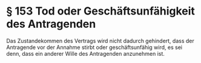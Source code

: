 # § 153 Tod oder Geschäftsunfähigkeit des Antragenden
Das Zustandekommen des Vertrags wird nicht dadurch gehindert, dass der Antragende vor der Annahme stirbt oder geschäftsunfähig wird, es sei denn, dass ein anderer Wille des Antragenden anzunehmen ist.